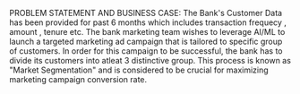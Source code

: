 PROBLEM STATEMENT AND BUSINESS CASE:
The Bank's Customer Data has been provided for past 6 months which includes transaction frequecy , amount , tenure etc.
The bank marketing team wishes to leverage AI/ML to launch a targeted marketing ad campaign that is tailored to specific group of customers.
In order for this campaign to be successful, the bank has to divide its customers into atleat 3 distinctive group.
This process is known as "Market Segmentation" and is considered to be crucial for maximizing marketing campaign conversion rate.
![]()

